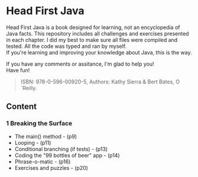 # Head First Java
Head First Java is a book designed for learning, not an encyclopedia of Java facts. This repository includes all challenges and exercises presented in each chapter. I did my best to make sure all files were compiled and tested. All the code was typed and ran by myself.  
If you're learning and improving your knowledge about Java, this is the way.   

If you have any comments or assitance, I'm glad to help you!  
Have fun!
> ISBN: 978-0-596-00920-5, Authors: Kathy Sierra & Bert Bates, O´Reilly.

## Content
### 1 Breaking the Surface
+ The main() method - (p9)
+ Looping - (p11)
+ Conditional branching (if tests) - (p13)
+ Coding the "99 bottles of beer" app - (p14)
+ Phrase-o-matic - (p16)
+ Exercises and puzzles - (p20) 
